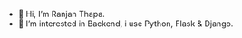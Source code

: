 - 👋 Hi, I’m Ranjan Thapa.
- 👀 I’m interested in Backend, i use Python, Flask & Django.
<!---
sntiago1011/sntiago1011 is a ✨ special ✨ repository because its `README.md` (this file) appears on your GitHub profile.
You can click the Preview link to take a look at your changes.
--->
